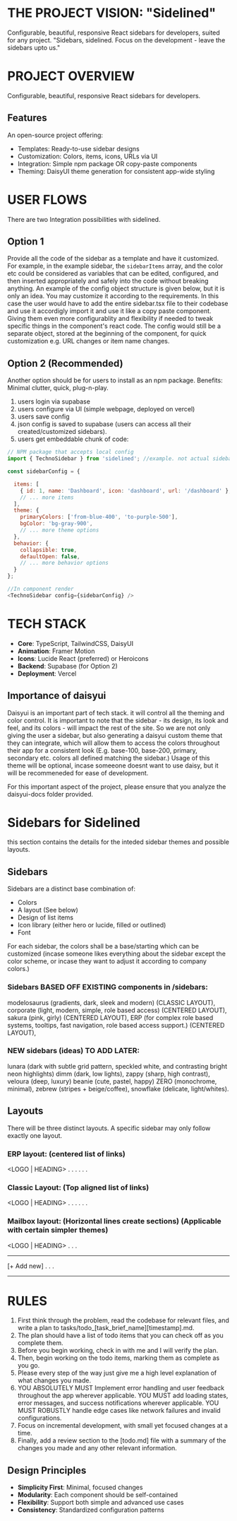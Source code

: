 # THE PROJECT VISION: "Sidelined"
Configurable, beautiful, responsive React sidebars for developers, suited for any project. 
"Sidebars, sidelined. Focus on the development - leave the sidebars upto us."

# PROJECT OVERVIEW
Configurable, beautiful, responsive React sidebars for developers. 

## Features
An open-source project offering:
- Templates: Ready-to-use sidebar designs
- Customization: Colors, items, icons, URLs via UI
- Integration: Simple npm package OR copy-paste components
- Theming: DaisyUI theme generation for consistent app-wide styling


# USER FLOWS 
There are two Integration possibilities with sidelined.

## Option 1 
Provide all the code of the sidebar as a template and have it customized.
For example, in the example sidebar,  the `sidebarItems` array, and the color etc could be considered as variables that can be edited, configured, and then inserted appropriately and safely into the code without breaking anything. An example of the config object structure is given below, but it is only an idea. You may customize it according to the requirements.
In this case the user would have to add the entire sidebar.tsx file to their codebase and use it accordigly import it and use it like a copy paste component. Giving them even more configurablity and flexibility if needed to tweak specific things in the component's react code.
The config would still be a separate object, stored at the beginning of the component, for quick customization e.g. URL changes or item name changes.

## Option 2 (Recommended)
Another option should be for users to install as an npm package. Benefits: Minimal clutter, quick, plug-n-play.
1. users login via supabase
2. users configure via UI (simple webpage, deployed on vercel)
3. users save config
4. json config is saved to supabase (users can access all their created/customized sidebars).
5. users get embeddable chunk of code: 
```javascript
// NPM package that accepts local config
import { TechnoSidebar } from 'sidelined'; //example. not actual sidebar

const sidebarConfig = {

  items: [
    { id: 1, name: 'Dashboard', icon: 'dashboard', url: '/dashboard' },
    // ... more items
  ],
  theme: {
    primaryColors: ['from-blue-400', 'to-purple-500'],
    bgColor: 'bg-gray-900',
    // ... more theme options
  },
  behavior: {
    collapsible: true,
    defaultOpen: false,
    // ... more behavior options
  }
};

//In component render
<TechnoSidebar config={sidebarConfig} />
```

# TECH STACK
- **Core**: TypeScript, TailwindCSS, DaisyUI
- **Animation**: Framer Motion
- **Icons**: Lucide React (preferred) or Heroicons
- **Backend**: Supabase (for Option 2)
- **Deployment**: Vercel


## Importance of daisyui
Daisyui is an important part of tech stack. it will control all the theming and color control. 
It is important to note that the sidebar - its design, its look and feel, and its colors - will impact the rest of the site.
So we are not only giving the user a sidebar, but also generating a daisyui custom theme that they can integrate, which will allow them to access the colors throughout their app for a consistent look (E.g. base-100, base-200, primary, secondary etc. colors  all defined matching the sidebar.)
Usage of this theme will be optional, incase someeone doesnt want to use daisy, but it will be recommeneded for ease of development.

For this important aspect of the project, please ensure that you analyze the daisyui-docs folder provided.

# Sidebars for Sidelined
this section contains the details for the inteded sidebar themes and possible layouts.

## Sidebars
Sidebars are a distinct base combination of:
- Colors
- A layout (See below)
- Design of list items
- Icon library (either hero or lucide, filled or outlined)
- Font


For each sidebar,  the colors shall be a base/starting which can be customized (incase someone likes everything about the sidebar except the color scheme, or incase they want to adjust it according to company colors.)

### Sidebars BASED OFF EXISTING components in /sidebars:
modelosaurus (gradients, dark, sleek and modern) (CLASSIC LAYOUT),
corporate (light, modern, simple, role based access) (CENTERED LAYOUT), 
sakura (pink, girly) (CENTERED LAYOUT), 
ERP (for complex role based systems, tooltips, fast navigation, role based access support.) (CENTERED LAYOUT),

### NEW sidebars (ideas) TO ADD LATER:
lunara (dark with subtle grid pattern, speckled white, and contrasting bright neon highlights)
dimm (dark, low lights),
zappy (sharp, high contrast), 
veloura (deep, luxury)
beanie (cute, pastel, happy)
ZERO (monochrome, minimal), 
zebrew (stripes  +  beige/coffee),
snowflake (delicate, light/whites).


## Layouts
There will be three distinct layouts. A specific sidebar may only follow exactly one layout.

### ERP layout: (centered list of links)
<LOGO | HEADING>
.
.
.
<icon1> <item1>
<icon2> <item2>
<icon3> <item3>
.
.
.
<Avatar>

### Classic Layout: (Top aligned list of links)
<LOGO | HEADING>
<icon1> <item1>
<icon2> <item2>
<icon3> <item3>
.
.
.
.
.
.
<Avatar>
 
### Mailbox layout: (Horizontal lines create sections) (Applicable with certain simpler themes)
<LOGO | HEADING>
<icon1> <item1>         <number-badge>
<icon2> <item2>         <number-badge>
<icon3> <item3>         <number-badge>
.
.
.
_______________
<colordot1> <labelname1>         <number-badge>
<colordot2> <labelname2>         <number-badge>
[+ Add new]
.
.
.
_______________
<Avatar>

# RULES
1. First think through the problem, read the codebase for relevant files, and write a plan to tasks/todo_[task_brief_name][timestamp].md. 
2. The plan should have a list of todo items that you can check off as you complete them.
3. Before you begin working, check in with me and I will verify the plan.
4. Then, begin working on the todo items, marking them as complete as you go.
5. Please every step of the way just give me a high level explanation of what changes you made. 
6. YOU ABSOLUTELY MUST Implement error handling and user feedback throughout the app wherever applicable. YOU MUST add loading states, error messages, and success notifications wherever applicable. YOU MUST ROBUSTLY handle edge cases like network failures and invalid configurations.
7. Focus on incremental development, with small yet focused changes at a time.
8. Finally, add a review section to the [todo.md] file with a summary of the changes you made and any other relevant information.

## Design Principles
- **Simplicity First**: Minimal, focused changes
- **Modularity**: Each component should be self-contained
- **Flexibility**: Support both simple and advanced use cases
- **Consistency**: Standardized configuration patterns

